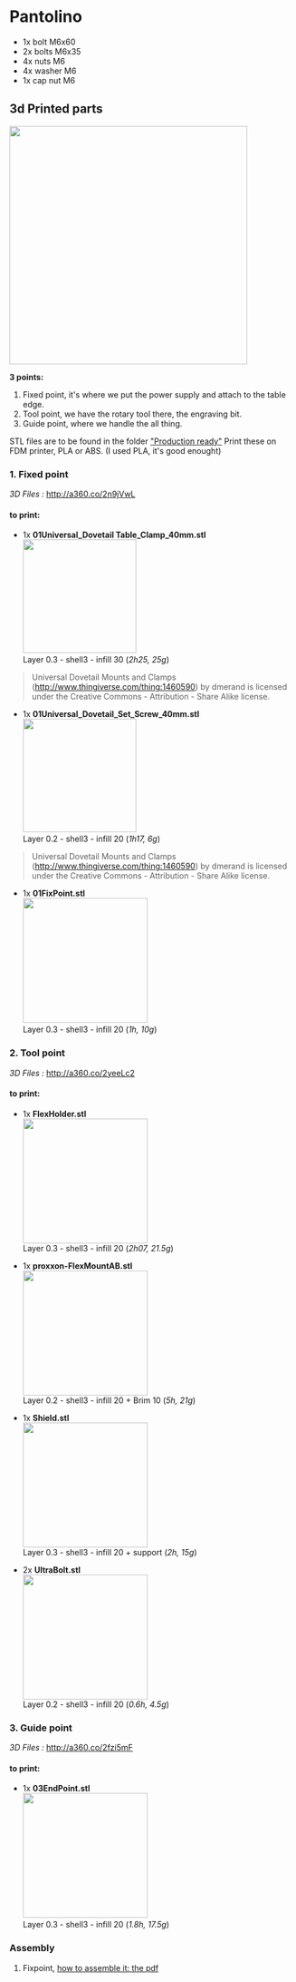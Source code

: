 # Pantolino

- 1x bolt M6x60
- 2x bolts M6x35
- 4x nuts M6
- 4x washer M6
- 1x cap nut M6

## 3d Printed parts
<img src="https://user-images.githubusercontent.com/12049360/30099809-1e9dab30-92e7-11e7-8cd7-a01223b297f8.jpg" height="420"></img>  

**3 points:**  
1. Fixed point, it's where we put the power supply and attach to the table edge.
1. Tool point, we have the rotary tool there, the engraving bit.
1. Guide point, where we handle the all thing.

STL files are to be found in the folder ["Production ready"](/03BXL/Production%20ready)
Print these on FDM printer, PLA or ABS. (I used PLA, it's good enought)

### 1. Fixed point
*3D Files :* http://a360.co/2n9jVwL
#### to print:
  - 1x **01Universal_Dovetail Table_Clamp_40mm.stl**  
  <img src="https://user-images.githubusercontent.com/12049360/30418844-a3bf59a0-9934-11e7-8bcf-096b87f55556.png" height="200"></img>  
  Layer 0.3 - shell3 - infill 30  (*2h25, 25g*)  

  > Universal Dovetail Mounts and Clamps (http://www.thingiverse.com/thing:1460590) by dmerand is licensed under the Creative Commons - Attribution - Share Alike license.

  - 1x **01Universal_Dovetail_Set_Screw_40mm.stl**  
  <img src="https://user-images.githubusercontent.com/12049360/30440622-67852936-9977-11e7-98d1-8e798b77e373.png" height="200"></img>  
  Layer 0.2 - shell3 - infill 20 (*1h17, 6g*)
  > Universal Dovetail Mounts and Clamps (http://www.thingiverse.com/thing:1460590) by dmerand is licensed under the Creative Commons - Attribution - Share Alike license.

  - 1x **01FixPoint.stl**  
    <img src="https://user-images.githubusercontent.com/12049360/31045633-7521db02-a5e8-11e7-8b10-9a42c5cff7ba.png" height="220"></img>  
  Layer 0.3 - shell3 - infill 20 (*1h, 10g*)

### 2. Tool point  
*3D Files :* http://a360.co/2yeeLc2
#### to print:
- 1x **FlexHolder.stl**  
<img src="https://user-images.githubusercontent.com/12049360/30382115-912acf86-989e-11e7-9957-c521385bd6d2.png" height="220"></img>  
Layer 0.3 - shell3 - infill 20 (*2h07, 21.5g*)
- 1x **proxxon-FlexMountAB.stl**  
<img src="https://user-images.githubusercontent.com/12049360/30419470-b9fd5df0-9936-11e7-9014-fdcec8fabce1.png" height="220"></img>  
Layer 0.2 - shell3 - infill 20 + Brim 10 (*5h, 21g*)

- 1x **Shield.stl**  
<img src="https://user-images.githubusercontent.com/12049360/31045484-43a27cba-a5e5-11e7-8bf0-80c66992c313.png" height="220"></img>   
Layer 0.3 - shell3 - infill 20 + support (*2h, 15g*)
- 2x **UltraBolt.stl**  
<img src="https://user-images.githubusercontent.com/12049360/31045460-cdcac074-a5e4-11e7-98e0-c42a0a48f635.png" height="220"></img>  
Layer 0.2 - shell3 - infill 20 (*0.6h, 4.5g*)


### 3. Guide point
*3D Files :*  http://a360.co/2fzi5mF
#### to print:
- 1x **03EndPoint.stl**  
<img src="https://user-images.githubusercontent.com/12049360/31045497-8f5dbb7e-a5e5-11e7-95ee-fe6e2f507b3c.png" height="220"></img>   
Layer 0.3 - shell3 - infill 20 (*1.8h, 17.5g*)
### Assembly

1. Fixpoint, [how to assemble it: the pdf](https://github.com/openfab-lab/chic2.0/blob/master/03BXL/Production%20ready/01FixPoint.pdf)

